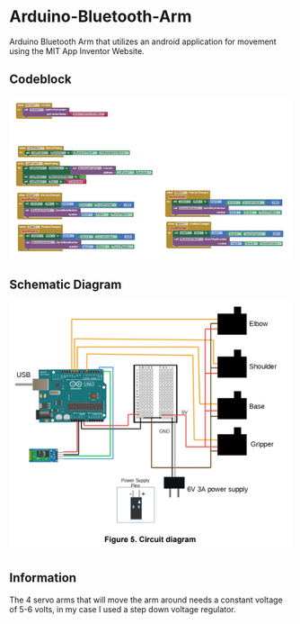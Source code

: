 # Arduino-Bluetooth-Arm
Arduino Bluetooth Arm that utilizes an android application for movement using the MIT App Inventor Website.


## Codeblock
![Codeblock](Codeblocks.png)

## Schematic Diagram
![Schematic](Schematic_diagram.png)

## Information
The 4 servo arms that will move the arm around needs a constant voltage of 5-6 volts, in my case I used a step down voltage regulator. 
